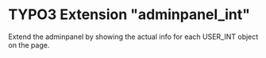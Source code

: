 # TYPO3 Extension "adminpanel_int"
Extend the adminpanel by showing the actual info for each USER_INT object on the page.

